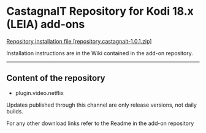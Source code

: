 # CastagnaIT Repository for Kodi 18.x (LEIA) add-ons

[Repository installation file [repository.castagnait-1.0.1.zip]](https://github.com/castagnait/repository.castagnait/raw/master/repository.castagnait-1.0.1.zip)

Installation instructions are in the Wiki contained in the add-on repository.

---

## Content of the repository

- plugin.video.netflix

Updates published through this channel are only release versions, not daily builds.

For any other download links refer to the Readme in the add-on repository


